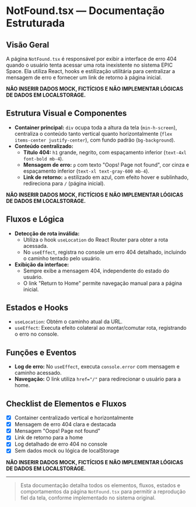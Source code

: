 # NotFound.tsx — Documentação Estruturada

## Visão Geral
A página `NotFound.tsx` é responsável por exibir a interface de erro 404 quando o usuário tenta acessar uma rota inexistente no sistema EPIC Space. Ela utiliza React, hooks e estilização utilitária para centralizar a mensagem de erro e fornecer um link de retorno à página inicial.

**NÃO INSERIR DADOS MOCK, FICTÍCIOS E NÃO IMPLEMENTAR LÓGICAS DE DADOS EM LOCALSTORAGE.**

## Estrutura Visual e Componentes
- **Container principal:** `div` ocupa toda a altura da tela (`min-h-screen`), centraliza o conteúdo tanto vertical quanto horizontalmente (`flex items-center justify-center`), com fundo padrão (`bg-background`).
- **Conteúdo centralizado:**
  - **Título 404:** `h1` grande, negrito, com espaçamento inferior (`text-4xl font-bold mb-4`).
  - **Mensagem de erro:** `p` com texto "Oops! Page not found", cor cinza e espaçamento inferior (`text-xl text-gray-600 mb-4`).
  - **Link de retorno:** `a` estilizado em azul, com efeito hover e sublinhado, redireciona para `/` (página inicial).

**NÃO INSERIR DADOS MOCK, FICTÍCIOS E NÃO IMPLEMENTAR LÓGICAS DE DADOS EM LOCALSTORAGE.**

## Fluxos e Lógica
- **Detecção de rota inválida:**
  - Utiliza o hook `useLocation` do React Router para obter a rota acessada.
  - No `useEffect`, registra no console um erro 404 detalhado, incluindo o caminho tentado pelo usuário.
- **Exibição da interface:**
  - Sempre exibe a mensagem 404, independente do estado do usuário.
  - O link "Return to Home" permite navegação manual para a página inicial.

## Estados e Hooks
- `useLocation`: Obtém o caminho atual da URL.
- `useEffect`: Executa efeito colateral ao montar/comutar rota, registrando o erro no console.

## Funções e Eventos
- **Log de erro:** No `useEffect`, executa `console.error` com mensagem e caminho acessado.
- **Navegação:** O link utiliza `href="/"` para redirecionar o usuário para a home.

## Checklist de Elementos e Fluxos
- [x] Container centralizado vertical e horizontalmente
- [x] Mensagem de erro 404 clara e destacada
- [x] Mensagem "Oops! Page not found"
- [x] Link de retorno para a home
- [x] Log detalhado de erro 404 no console
- [x] Sem dados mock ou lógica de localStorage

**NÃO INSERIR DADOS MOCK, FICTÍCIOS E NÃO IMPLEMENTAR LÓGICAS DE DADOS EM LOCALSTORAGE.**

---

> Esta documentação detalha todos os elementos, fluxos, estados e comportamentos da página `NotFound.tsx` para permitir a reprodução fiel da tela, conforme implementado no sistema original.
